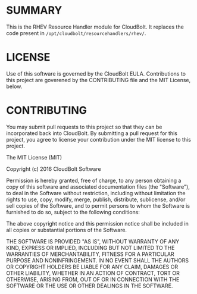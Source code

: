 # SUMMARY

This is the RHEV Resource Handler module for CloudBolt. It replaces the code
present in `/opt/cloudbolt/resourcehandlers/rhev/`.

# LICENSE
Use of this software is governed by the CloudBolt EULA. Contributions to this
project are goverened by the CONTRIBUTING file and the MIT License, below.

# CONTRIBUTING

You may submit pull requests to this project so that they can be incorporated
back into CloudBolt. By submitting a pull request for this project, you agree
to license your contribution under the MIT license to this project.

The MIT License (MIT)

Copyright (c) 2016 CloudBolt Software

Permission is hereby granted, free of charge, to any person obtaining a copy
of this software and associated documentation files (the "Software"), to deal
in the Software without restriction, including without limitation the rights
to use, copy, modify, merge, publish, distribute, sublicense, and/or sell
copies of the Software, and to permit persons to whom the Software is
furnished to do so, subject to the following conditions:

The above copyright notice and this permission notice shall be included in all
copies or substantial portions of the Software.

THE SOFTWARE IS PROVIDED "AS IS", WITHOUT WARRANTY OF ANY KIND, EXPRESS OR
IMPLIED, INCLUDING BUT NOT LIMITED TO THE WARRANTIES OF MERCHANTABILITY,
FITNESS FOR A PARTICULAR PURPOSE AND NONINFRINGEMENT. IN NO EVENT SHALL THE
AUTHORS OR COPYRIGHT HOLDERS BE LIABLE FOR ANY CLAIM, DAMAGES OR OTHER
LIABILITY, WHETHER IN AN ACTION OF CONTRACT, TORT OR OTHERWISE, ARISING FROM,
OUT OF OR IN CONNECTION WITH THE SOFTWARE OR THE USE OR OTHER DEALINGS IN THE
SOFTWARE.
